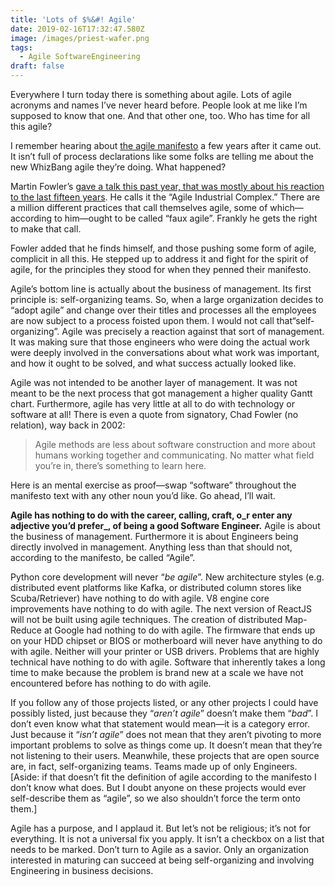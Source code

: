 ```yaml
---
title: 'Lots of $%&#! Agile'
date: 2019-02-16T17:32:47.580Z
image: /images/priest-wafer.png
tags:
  - Agile SoftwareEngineering
draft: false
---
```

Everywhere I turn today there is something about agile. Lots of agile acronyms and names I’ve never heard before. People look at me like I’m supposed to know that one. And that other one, too. Who has time for all this agile?

I remember hearing about [the agile manifesto](https://agilemanifesto.org/) a few years after it came out. It isn’t full of process declarations like some folks are telling me about the new WhizBang agile they’re doing. What happened?

Martin Fowler’s [gave a talk this past year, that was mostly about his reaction to the last fifteen years](https://www.infoq.com/presentations/agile-2018). He calls it the “Agile Industrial Complex.” There are a million different practices that call themselves agile, some of which—according to him—ought to be called “faux agile”. Frankly he gets the right to make that call.

Fowler added that he finds himself, and those pushing some form of agile, complicit in all this. He stepped up to address it and fight for the spirit of agile, for the principles they stood for when they penned their manifesto.

Agile’s bottom line is actually about the business of management. Its first principle is: self-organizing teams. So, when a large organization decides to “adopt agile” and change over their titles and processes all the employees are now subject to a process foisted upon them. I would not call that“self-organizing”. Agile was precisely a reaction against that sort of management. It was making sure that those engineers who were doing the actual work were deeply involved in the conversations about what work was important, and how it ought to be solved, and what success actually looked like.

Agile was not intended to be another layer of management. It was not meant to be the next process that got management a higher quality Gantt chart. Furthermore, agile has very little at all to do with technology or software at all! There is even a quote from signatory, Chad Fowler (no relation), way back in 2002:

> Agile methods are less about software construction and more about humans working together and communicating. No matter what field you’re in, there’s something to learn here.

Here is an mental exercise as proof—swap “software” throughout the manifesto text with any other noun you’d like. Go ahead, I’ll wait.

**Agile has nothing to do with the career, calling, craft, o_r enter any adjective you’d prefer_, of being a good Software Engineer.** Agile is about the business of management. Furthermore it is about Engineers being directly involved in management. Anything less than that should not, according to the manifesto, be called “Agile”.

Python core development will never “_be agile_”. New architecture styles (e.g. distributed event platforms like Kafka, or distributed column stores like Scuba/Retriever) have nothing to do with agile. V8 engine core improvements have nothing to do with agile. The next version of ReactJS will not be built using agile techniques. The creation of distributed Map-Reduce at Google had nothing to do with agile. The firmware that ends up on your HDD chipset or BIOS or motherboard will never have anything to do with agile. Neither will your printer or USB drivers. Problems that are highly technical have nothing to do with agile. Software that inherently takes a long time to make because the problem is brand new at a scale we have not encountered before has nothing to do with agile.

If you follow any of those projects listed, or any other projects I could have possibly listed, just because they “_aren’t agile_” doesn’t make them “_bad_”. I don’t even know what that statement would mean—it is a category error. Just because it “_isn’t agile_” does not mean that they aren’t pivoting to more important problems to solve as things come up. It doesn’t mean that they’re not listening to their users. Meanwhile, these projects that are open source are, in fact, self-organizing teams. Teams made up of only Engineers. \[Aside: if that doesn’t fit the definition of agile according to the manifesto I don’t know what does. But I doubt anyone on these projects would ever self-describe them as “agile”, so we also shouldn’t force the term onto them.]

Agile has a purpose, and I applaud it. But let’s not be religious; it’s not for everything. It is not a universal fix you apply. It isn’t a checkbox on a list that needs to be marked. Don’t turn to Agile as a savior. Only an organization interested in maturing can succeed at being self-organizing and involving Engineering in business decisions.
